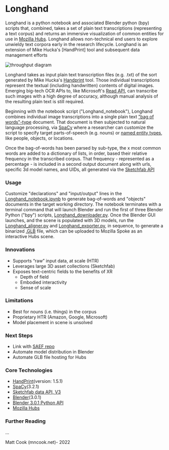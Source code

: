 # **Longhand** #
Longhand is a python notebook and associated Blender python (bpy) scripts that, combined, takes a set of plain text transcriptions (representing a text corpus) and returns an immersive visualization of common entities for use in [Mozilla Hubs](https://hubs.mozilla.com/). Longhand allows non-technical end users to explore unwieldy text corpora early in the research lifecycle. Longhand is an extension of Mike Hucka's [HandPrint] tool and subsequent data management efforts 

![throughput diagram](https://images.squarespace-cdn.com/content/v1/532b70b6e4b0dca092974dbe/1627401430752-R7H10DTUUOSB4GKDDKD1/Longhand+Throughput_Cook2021.png?format=2500w)

Longhand takes as input plain text transcription files (e.g. .txt) of the sort generated by Mike Hucka's [Handprint](https://github.com/caltechlibrary/handprint) tool. Those individual transcriptions represent the textual (including handwritten) contents of digital images. Emerging big-tech OCR APIs to, like Microsoft's [Read API](), can transcribe such images with a high degree of accuracy, although manual analysis of the resulting plain text is still required. 

Beginning with the notebook script ("Longhand_notebook"), Longhand combines individual image transcriptions into a single plain text ["bag of words"-type](https://en.wikipedia.org/wiki/Bag-of-words_model) document. That document is then subjected to natural language processing, via [SpaCy](https://spacy.io/) where a researcher can customize the script to specify target parts-of-speech (e.g. nouns) or [named entity types](https://github.com/mchesterkadwell/named-entity-recognition), like people, objects, or locations. 

Once the bag-of-words has been parsed by sub-type, the x most common words are added to a dictionary of lists, in order, based their relative frequency in the transcribed corpus. That frequency - represented as a percentage - is included in a second output document along with urls, specific 3d model names, and UIDs, all generated via the [Sketchfab API](https://sketchfab.com/developers/data-api/v3)

### Usage
Customize "declarations" and "input/output" lines in the [Longhand_notebook.ipynb](https://github.com/Cook4986/Longhand/blob/main/Longhand_notebook.ipynb) to generate bag-of-words and "objects" documents in the target working directory. The notebook terminates with a terminal command that will launch Blender and run the first of three Blender Python ("bpy") scripts, [Longhand_downloader.py](https://github.com/Cook4986/Longhand/blob/main/Longhand_downloader.py). Once the Blender GUI launches, and the scene is populated with 3D models, run the [Longhand_aligner.py](https://github.com/Cook4986/Longhand/blob/main/Longhand_aligner.py) and [Longhand_exporter.py](https://github.com/Cook4986/Longhand/blob/main/Longhand_exporter.py), in sequence, to generate a binarized [.GLB](https://en.wikipedia.org/wiki/GlTF) file, which can be uploaded to Mozilla Spoke as an interactive Hubs scene. 

### Innovations
* Supports “raw” input data, at scale (HTR)
* Leverages large 3D asset collections (Sketchfab)
* Exposes text-centric fields to the benefits of XR
  * Depth of field
  * Embodied interactivity
  * Sense of scale
### Limitations
* Best for nouns (i.e. things) in the corpus
* Proprietary HTR (Amazon, Google, Microsoft)
* Model placement in scene is unsolved 
### Next Steps
* Link with [SAEF repo](https://github.com/Cook4986/SAEF_OCR)
* Automate model distribution in Blender 
* Automate GLB file hosting for Hubs
### Core Technologies
 * [HandPrint](https://github.com/caltechlibrary/handprint)(version: 1.5.1)
 * [SpaCy](https://github.com/explosion/spaCy)(3.2.1)
 * [Sketchfab data API, V3](https://docs.sketchfab.com/data-api/v3/index.html)
 * [Blender](https://www.blender.org/)(3.0.1)
 * [Blender 3.0.1 Python API](https://docs.blender.org/api/current/index.html)
 * [Mozilla Hubs](https://github.com/mozilla/hubs)
### Further Reading
...

Matt Cook (mncook.net)- 2022
